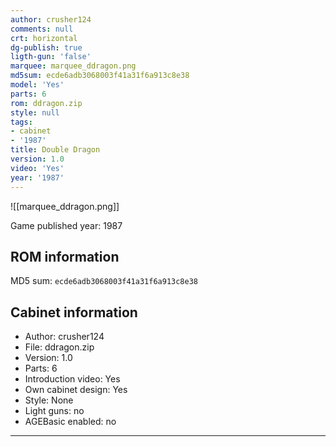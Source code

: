 ```yaml
---
author: crusher124
comments: null
crt: horizontal
dg-publish: true
ligth-gun: 'false'
marquee: marquee_ddragon.png
md5sum: ecde6adb3068003f41a31f6a913c8e38
model: 'Yes'
parts: 6
rom: ddragon.zip
style: null
tags:
- cabinet
- '1987'
title: Double Dragon
version: 1.0
video: 'Yes'
year: '1987'
---
```


![[marquee_ddragon.png]]

Game published year: 1987

## ROM information

MD5 sum: `ecde6adb3068003f41a31f6a913c8e38` 

## Cabinet information

- Author: crusher124
- File: ddragon.zip
- Version: 1.0
- Parts: 6
- Introduction video: Yes
- Own cabinet design: Yes
- Style: None
- Light guns: no
- AGEBasic enabled: no

---
